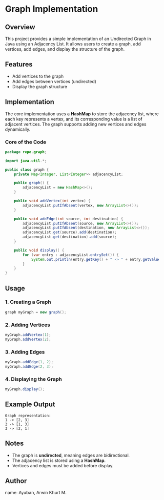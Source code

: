 # Graph Implementation

## Overview
This project provides a simple implementation of an Undirected Graph in Java using an Adjacency List. It allows users to create a graph, add vertices, add edges, and display the structure of the graph.

## Features

- Add vertices to the graph
- Add edges between vertices (undirected)
- Display the graph structure

## Implementation

The core implementation uses a **HashMap** to store the adjacency list, where each key represents a vertex, and its corresponding value is a list of adjacent vertices. The graph supports adding new vertices and edges dynamically.

### Core of the Code

```java
package repo.graph;

import java.util.*;

public class graph {
    private Map<Integer, List<Integer>> adjacencyList;

    public graph() {
        adjacencyList = new HashMap<>();
    }

    public void addVertex(int vertex) {
        adjacencyList.putIfAbsent(vertex, new ArrayList<>());
    }

    public void addEdge(int source, int destination) {
        adjacencyList.putIfAbsent(source, new ArrayList<>());
        adjacencyList.putIfAbsent(destination, new ArrayList<>());
        adjacencyList.get(source).add(destination);
        adjacencyList.get(destination).add(source);
    }

    public void display() {
        for (var entry : adjacencyList.entrySet()) {
            System.out.println(entry.getKey() + " -> " + entry.getValue());
        }
    }
}
```

## Usage

### 1. Creating a Graph

```java
graph myGraph = new graph();
```

### 2. Adding Vertices

```java
myGraph.addVertex(1);
myGraph.addVertex(2);
```

### 3. Adding Edges

```java
myGraph.addEdge(1, 2);
myGraph.addEdge(2, 3);
```

### 4. Displaying the Graph

```java
myGraph.display();
```

## Example Output

```
Graph representation:
1 -> [2, 3]
2 -> [1, 3]
3 -> [2, 1]
```

## Notes

- The graph is **undirected**, meaning edges are bidirectional.
- The adjacency list is stored using a **HashMap**.
- Vertices and edges must be added before display.

## Author

name: Ayuban, Arwin Khurt M.



